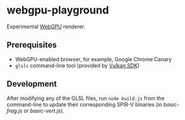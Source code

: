 # webgpu-playground

Experimental [WebGPU](https://www.w3.org/TR/webgpu/#intro) renderer.

## Prerequisites

- WebGPU-enabled browser, for example, Google Chrome Canary
- `glslc` command-line tool (provided by [Vulkan SDK](https://www.lunarg.com/vulkan-sdk/))

## Development

After modifying any of the GLSL files, run `node build.js` from the command-line
to update their corresponding SPIR-V binaries (in _basic-frag.js_ or _basic-vert.js_).
